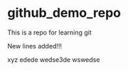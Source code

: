 # github_demo_repo
This is a repo for learning git

New lines added!!!


xyz
edede
wedse3de
wswedse
